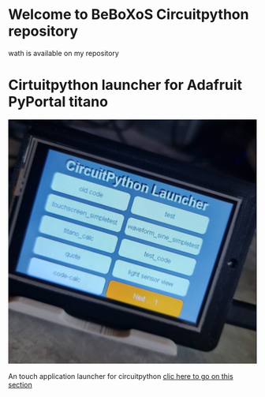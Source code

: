 <h1>Welcome to BeBoXoS Circuitpython repository</h1>
wath is available on my repository 

<h1>Cirtuitpython launcher for Adafruit PyPortal titano</h1>

![launcher](/images/launcher.png)

An touch application launcher for circuitpython 
[clic here to go on this section](https://github.com/beboxos/circuitpython/tree/main/pyportal%20titano/Circuitpyton%20launcher)
